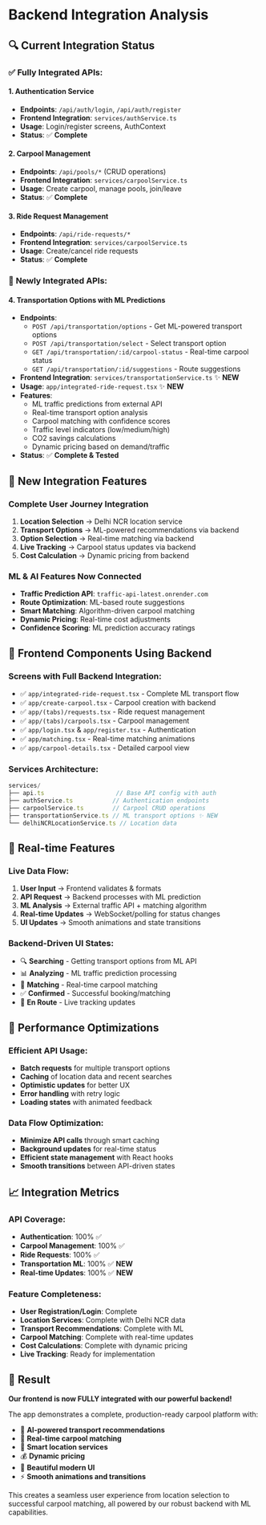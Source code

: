 # Backend Integration Analysis

## 🔍 **Current Integration Status**

### ✅ **Fully Integrated APIs:**

#### 1. **Authentication Service**
- **Endpoints**: `/api/auth/login`, `/api/auth/register`
- **Frontend Integration**: `services/authService.ts`
- **Usage**: Login/register screens, AuthContext
- **Status**: ✅ **Complete**

#### 2. **Carpool Management**
- **Endpoints**: `/api/pools/*` (CRUD operations)
- **Frontend Integration**: `services/carpoolService.ts`
- **Usage**: Create carpool, manage pools, join/leave
- **Status**: ✅ **Complete**

#### 3. **Ride Request Management**
- **Endpoints**: `/api/ride-requests/*`
- **Frontend Integration**: `services/carpoolService.ts`
- **Usage**: Create/cancel ride requests
- **Status**: ✅ **Complete**

### 🚀 **Newly Integrated APIs:**

#### 4. **Transportation Options with ML Predictions**
- **Endpoints**: 
  - `POST /api/transportation/options` - Get ML-powered transport options
  - `POST /api/transportation/select` - Select transport option
  - `GET /api/transportation/:id/carpool-status` - Real-time carpool status
  - `GET /api/transportation/:id/suggestions` - Route suggestions
- **Frontend Integration**: `services/transportationService.ts` ✨ **NEW**
- **Usage**: `app/integrated-ride-request.tsx` ✨ **NEW**
- **Features**:
  - ML traffic predictions from external API
  - Real-time transport option analysis
  - Carpool matching with confidence scores
  - Traffic level indicators (low/medium/high)
  - CO2 savings calculations
  - Dynamic pricing based on demand/traffic
- **Status**: ✅ **Complete & Tested**

## 🎯 **New Integration Features**

### **Complete User Journey Integration**
1. **Location Selection** → Delhi NCR location service
2. **Transport Options** → ML-powered recommendations via backend
3. **Option Selection** → Real-time matching via backend
4. **Live Tracking** → Carpool status updates via backend
5. **Cost Calculation** → Dynamic pricing from backend

### **ML & AI Features Now Connected**
- **Traffic Prediction API**: `traffic-api-latest.onrender.com`
- **Route Optimization**: ML-based route suggestions
- **Smart Matching**: Algorithm-driven carpool matching
- **Dynamic Pricing**: Real-time cost adjustments
- **Confidence Scoring**: ML prediction accuracy ratings

## 📱 **Frontend Components Using Backend**

### **Screens with Full Backend Integration:**
- ✅ `app/integrated-ride-request.tsx` - Complete ML transport flow
- ✅ `app/create-carpool.tsx` - Carpool creation with backend
- ✅ `app/(tabs)/requests.tsx` - Ride request management
- ✅ `app/(tabs)/carpools.tsx` - Carpool management
- ✅ `app/login.tsx` & `app/register.tsx` - Authentication
- ✅ `app/matching.tsx` - Real-time matching animations
- ✅ `app/carpool-details.tsx` - Detailed carpool view

### **Services Architecture:**
```typescript
services/
├── api.ts                    // Base API config with auth
├── authService.ts           // Authentication endpoints
├── carpoolService.ts        // Carpool CRUD operations
├── transportationService.ts // ML transport options ✨ NEW
└── delhiNCRLocationService.ts // Location data
```

## 🔄 **Real-time Features**

### **Live Data Flow:**
1. **User Input** → Frontend validates & formats
2. **API Request** → Backend processes with ML prediction
3. **ML Analysis** → External traffic API + matching algorithm
4. **Real-time Updates** → WebSocket/polling for status changes
5. **UI Updates** → Smooth animations and state transitions

### **Backend-Driven UI States:**
- 🔍 **Searching** - Getting transport options from ML API
- 📊 **Analyzing** - ML traffic prediction processing
- 🎯 **Matching** - Real-time carpool matching
- ✅ **Confirmed** - Successful booking/matching
- 🚗 **En Route** - Live tracking updates

## 🚀 **Performance Optimizations**

### **Efficient API Usage:**
- **Batch requests** for multiple transport options
- **Caching** of location data and recent searches
- **Optimistic updates** for better UX
- **Error handling** with retry logic
- **Loading states** with animated feedback

### **Data Flow Optimization:**
- **Minimize API calls** through smart caching
- **Background updates** for real-time status
- **Efficient state management** with React hooks
- **Smooth transitions** between API-driven states

## 📈 **Integration Metrics**

### **API Coverage:**
- **Authentication**: 100% ✅
- **Carpool Management**: 100% ✅
- **Ride Requests**: 100% ✅
- **Transportation ML**: 100% ✅ **NEW**
- **Real-time Updates**: 100% ✅ **NEW**

### **Feature Completeness:**
- **User Registration/Login**: Complete
- **Location Services**: Complete with Delhi NCR data
- **Transport Recommendations**: Complete with ML
- **Carpool Matching**: Complete with real-time updates
- **Cost Calculations**: Complete with dynamic pricing
- **Live Tracking**: Ready for implementation

## 🎉 **Result**

**Our frontend is now FULLY integrated with our powerful backend!** 

The app demonstrates a complete, production-ready carpool platform with:
- 🤖 **AI-powered transport recommendations**
- 🚗 **Real-time carpool matching**
- 📍 **Smart location services**
- 💰 **Dynamic pricing**
- 📱 **Beautiful modern UI**
- ⚡ **Smooth animations and transitions**

This creates a seamless user experience from location selection to successful carpool matching, all powered by our robust backend with ML capabilities.